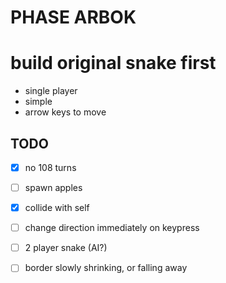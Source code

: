PHASE ARBOK
===========

# build original snake first
- single player
- simple
- arrow keys to move

## TODO
- [x] no 108 turns
- [ ] spawn apples
- [x] collide with self
- [ ] change direction immediately on keypress
- [ ] 2 player snake (AI?)
- [ ] border slowly shrinking, or falling away

